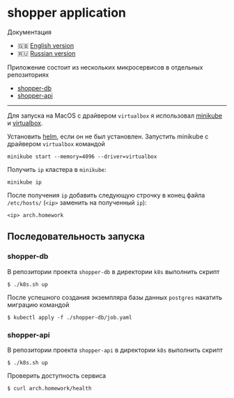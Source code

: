 # shopper application

Документация

* 🇬🇧 [English version](https://www.github.com/arturyumaev/shopper/blob/main/README.md)
* 🇷🇺 [Russian version](https://www.github.com/arturyumaev/shopper/blob/main/README_rus.md)

Приложение состоит из нескольких микросервисов в отдельных репозиториях

- [shopper-db](https://www.github.com/arturyumaev/shopper-db)
- [shopper-api](https://www.github.com/arturyumaev/shopper-api)

___

Для запуска на MacOS с драйвером `virtualbox` я использовал [minikube](https://minikube.sigs.k8s.io/docs/start/) и [virtualbox](https://www.virtualbox.org/wiki/Downloads).

Установить [helm](https://helm.sh/), если он не был установлен. Запустить minikube с драйвером `virtualbox` командой

```shell
minikube start --memory=4096 --driver=virtualbox
```

Получить `ip` кластера в `minikube`:

```shell
minikube ip
```

После получения `ip` добавить следующую строчку в конец файла `/etc/hosts/` (`<ip>` заменить на полученный `ip`):

```shell
<ip> arch.homework
```

## Последовательность запуска

### shopper-db

В репозитории проекта `shopper-db` в директории `k8s` выполнить скрипт

```shell
$ ./k8s.sh up
```

После успешного создания экземпляра базы данных `postgres` накатить миграцию командой

```shell
$ kubectl apply -f ./shopper-db/job.yaml
```

### shopper-api

В репозитории проекта `shopper-api` в директории `k8s` выполнить скрипт

```shell
$ ./k8s.sh up
```

Проверить доступность сервиса

```shell
$ curl arch.homework/health
```

